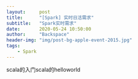 ```yaml
---
layout:     post
title:      "[Spark] 实时日活需求"
subtitle:   "Spark实时需求"
date:       2020-05-24 10:50:00
author:     "Backspace"
header-img: "img/post-bg-apple-event-2015.jpg"
tags:
    - Spark
---
```


scala的入门scala的helloworld

